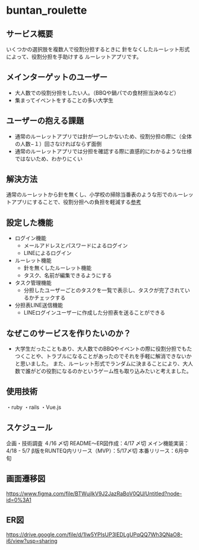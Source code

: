 # buntan_roulette

## サービス概要

いくつかの選択肢を複数人で役割分担するときに
針をなくしたルーレット形式によって、役割分担を手助けする
ルーレットアプリです。

## メインターゲットのユーザー
- 大人数での役割分担をしたい人。（BBQや鍋パでの食材担当決めなど）
- 集まってイベントをすることの多い大学生

## ユーザーの抱える課題
- 通常のルーレットアプリでは針が一つしかないため、役割分担の際に（全体の人数−１）回さなければならず面倒
- 通常のルーレットアプリでは分担を確認する際に直感的にわかるような仕様ではないため、わかりにくい

## 解決方法
通常のルーレットから針を無くし、小学校の掃除当番表のような形でのルーレットアプリにすることで、役割分担への負担を軽減する[参考](https://i.gyazo.com/76bbfd47d8b555c1e7e384f1ada8e420.png)

## 設定した機能
- ログイン機能
  - メールアドレスとパスワードによるログイン
  - LINEによるログイン
- ルーレット機能
  - 針を無くしたルーレット機能
  - タスク、名前が編集できるようにする
- タスク管理機能
  - 分担したユーザーごとのタスクを一覧で表示し、タスクが完了されているかチェックする
- 分担表LINE送信機能
  - LINEログインユーザーに作成した分担表を送ることができる



## なぜこのサービスを作りたいのか？
- 大学生だったこともあり、大人数でのBBQやイベントの際に役割分担でもたつくことや、トラブルになることがあったのでそれを手軽に解消できないかと思いました。
また、ルーレット形式でランダムに決まることにより、大人数で誰がどの役割になるのかというゲーム性も取り込みたいと考えました。

## 使用技術
・ruby
・rails
・Vue.js

## スケジュール
企画・技術調査 ４/16 〆切
README〜ER図作成：4/17 〆切
メイン機能実装：4/18 - 5/7
β版をRUNTEQ内リリース（MVP）：5/17〆切
本番リリース：6月中旬

## 画面遷移図
https://www.figma.com/file/BTWujlkV9J2JazRaBoV0QU/Untitled?node-id=0%3A1

## ER図
https://drive.google.com/file/d/1Iw5YPIsUP3lEDLgUPqQQ7Wh3QNaO8-i6/view?usp=sharing
